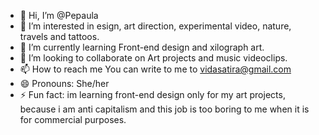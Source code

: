 - 👋 Hi, I’m @Pepaula
- 👀 I’m interested in esign, art direction, experimental video, nature, travels and tattoos.
- 🌱 I’m currently learning Front-end design and xilograph art.
- 💞️ I’m looking to collaborate on Art projects and music videoclips.
- 📫 How to reach me You can write to me to vidasatira@gmail.com
- 😄 Pronouns: She/her
- ⚡ Fun fact: im learning front-end design only for my art projects, because i am anti capitalism and this job is too boring to me when it is for commercial purposes.

<!---
Pepaula/Pepaula is a ✨ special ✨ repository because its `README.md` (this file) appears on your GitHub profile.
You can click the Preview link to take a look at your changes.
--->
